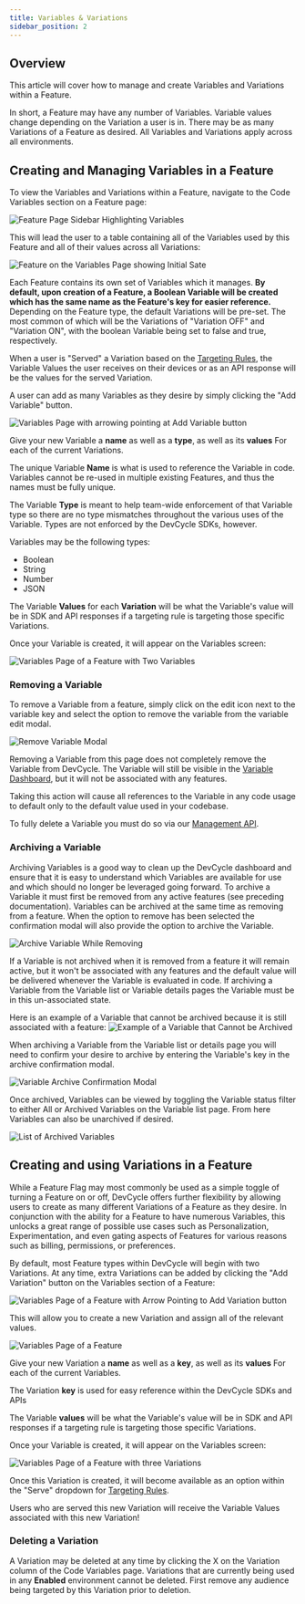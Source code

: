 ```yaml
---
title: Variables & Variations
sidebar_position: 2
---
```


## Overview 

This article will cover how to manage and create Variables and Variations within a Feature. 

In short, a Feature may have any number of Variables. Variable values change depending on the Variation a user is in. There may be as many Variations of a Feature as desired. All Variables and Variations apply across all environments. 

## Creating and Managing Variables in a Feature

To view the Variables and Variations within a Feature, navigate to the Code Variables section on a Feature page:

![Feature Page Sidebar Highlighting Variables](/march-2022-variables-sidebar.png)

This will lead the user to a table containing all of the Variables used by this Feature and all of their values across all Variations:

![Feature on the Variables Page showing Initial Sate](/december_2021_variables-fancy.png)

Each Feature contains its own set of Variables which it manages. **By default, upon creation of a Feature, a Boolean Variable will be created which has the same name as the Feature's key for easier reference.** Depending on the Feature type, the default Variations will be pre-set. The most common of which will be the Variations of "Variation OFF" and "Variation ON", with the boolean Variable being set to false and true, respectively.

When a user is "Served" a Variation based on the [Targeting Rules](/docs/home/feature-management/features-and-variables/targeting-users), the Variable Values the user receives on their devices or as an API response will be the values for the served Variation. 

A user can add as many Variables as they desire by simply clicking the "Add Variable" button. 

![Variables Page with arrowing pointing at Add Variable button](/december_2021_variable-add.png)

Give your new Variable a **name** as well as a **type**, as well as its **values** For each of the current Variations.

The unique Variable **Name** is what is used to reference the Variable in code. Variables cannot be re-used in multiple existing Features, and thus the names must be fully unique.

The Variable **Type** is meant to help team-wide enforcement of that Variable type so there are no type mismatches throughout the various uses of the Variable. Types are not enforced by the DevCycle SDKs, however.

Variables may be the following types:

* Boolean
* String
* Number
* JSON

The Variable **Values** for each **Variation** will be what the Variable's value will be in SDK and API responses if a targeting rule is targeting those specific Variations. 

Once your Variable is created, it will appear on the Variables screen:

![Variables Page of a Feature with Two Variables](/december_2021_two-variables.png)

### Removing a Variable

To remove a Variable from a feature, simply click on the edit icon next to the variable key and select the option to remove the variable from the variable edit modal.

![Remove Variable Modal](/feb-2023-remove-variable.png)

Removing a Variable from this page does not completely remove the Variable from DevCycle. The Variable will still be visible in the [Variable Dashboard](/docs/home/feature-management/organizing-your-flags-and-variables/variable-dashboard), but it will not be associated with any features.

Taking this action will cause all references to the Variable in any code usage to default only to the default value used in your codebase.

To fully delete a Variable you must do so via our [Management API](/management-api/#operation/VariablesController_remove).

### Archiving a Variable

Archiving Variables is a good way to clean up the DevCycle dashboard and ensure that it is easy to understand which Variables are available for use and which should no longer be leveraged going forward. To archive a Variable it must first be removed from any active features (see preceding documentation). Variables can be archived at the same time as removing from a feature. When the option to remove has been selected the confirmation modal will also provide the option to archive the Variable.

![Archive Variable While Removing](/march-2023-archive-variable-on-remove.png)

If a Variable is not archived when it is removed from a feature it will remain active, but it won't be associated with any features and the default value will be delivered whenever the Variable is evaluated in code. If archiving a Variable from the Variable list or Variable details pages the Variable must be in this un-associated state.

Here is an example of a Variable that cannot be archived because it is still associated with a feature:
![Example of a Variable that Cannot be Archived](/march-2023-active-variable.png)

When archiving a Variable from the Variable list or details page you will need to confirm your desire to archive by entering the Variable's key in the archive confirmation modal.

![Variable Archive Confirmation Modal](/march-2023-variable-archive-confirmation.png)

Once archived, Variables can be viewed by toggling the Variable status filter to either All or Archived Variables on the Variable list page. From here Variables can also be unarchived if desired.

![List of Archived Variables](/march-2023-archived-variables.png)

## Creating and using Variations in a Feature

While a Feature Flag may most commonly be used as a simple toggle of turning a Feature on or off, DevCycle offers further flexibility by allowing users to create as many different Variations of a Feature as they desire. In conjunction with the ability for a Feature to have numerous Variables, this unlocks a great range of possible use cases such as Personalization, Experimentation, and even gating aspects of Features for various reasons such as billing, permissions, or preferences.

By default, most Feature types within DevCycle will begin with two Variations. At any time, extra Variations can be added by clicking the "Add Variation" button on the Variables section of a Feature:

![Variables Page of a Feature with Arrow Pointing to Add Variation button](/december_2021_add-variation.png)

This will allow you to create a new Variation and assign all of the relevant values. 

![Variables Page of a Feature](/december_2021_new-variation.png)

Give your new Variation a **name** as well as a **key**, as well as its **values** For each of the current Variables.

The Variation **key** is used for easy reference within the DevCycle SDKs and APIs 

The Variable **values** will be what the Variable's value will be in SDK and API responses if a targeting rule is targeting those specific Variations. 

Once your Variable is created, it will appear on the Variables screen:

![Variables Page of a Feature with three Variations](/december_2021_three-variations.png)

Once this Variation is created, it will become available as an option within the "Serve" dropdown for [Targeting Rules](/docs/home/feature-management/features-and-variables/targeting-users).

Users who are served this new Variation will receive the Variable Values associated with this new Variation!

### Deleting a Variation

A Variation may be deleted at any time by clicking the X on the Variation column of the Code Variables page. Variations that are currently being used in any **Enabled** environment cannot be deleted. First remove any audience being targeted by this Variation prior to deletion.


